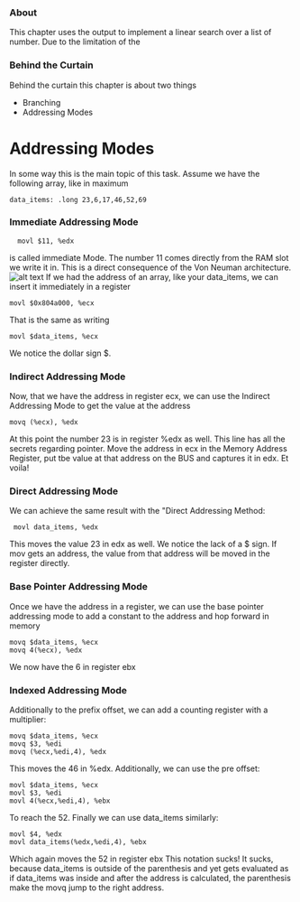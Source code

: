 ### About
This chapter uses the output to implement a linear search over a list of
number. Due to the limitation of the 


### Behind the Curtain
Behind the curtain this chapter is about two things
- Branching
- Addressing Modes

# Addressing Modes
In some way this is the main topic of this task.
Assume we have the following array, like in maximum
```
data_items: .long 23,6,17,46,52,69
```
### Immediate Addressing Mode
```
  movl $11, %edx
```
is called immediate Mode. The number 11 comes directly from the RAM slot we write it in. This is a direct consequence of the Von Neuman architecture. 
![alt text]("./Screenshots/Addressing32.png")
If we had the address of an array, like your data\_items, we can insert it immediately in a register
```
movl $0x804a000, %ecx
```
That is the same as writing
```
movl $data_items, %ecx
```
We notice the dollar sign $.
### Indirect Addressing Mode
Now, that we have the address in register ecx, we can
use the Indirect Addressing Mode to get the value at the address
```
movq (%ecx), %edx
```
At this point the number 23 is in register %edx as well. 
This line has all the secrets regarding pointer. Move the
address in ecx in the Memory Address Register, put
tbe value at that address on the BUS and captures it in edx.
Et voila!
### Direct Addressing Mode
We can achieve the same result with the "Direct Addressing Method:
```
 movl data_items, %edx
```
This moves the value 23 in edx as well. 
We notice the lack of a $ sign. If mov gets an address,
the value from that address will be moved in the register
directly.
### Base Pointer Addressing Mode
Once we have the address in a register, we can use the base
pointer addressing mode to add a constant to the address and
hop forward in memory
```
movq $data_items, %ecx
movq 4(%ecx), %edx
```
We now have the 6 in register ebx
### Indexed Addressing Mode
Additionally to the prefix offset, we can add a counting register with a multiplier:
```
movq $data_items, %ecx
movq $3, %edi
movq (%ecx,%edi,4), %edx
```
This moves the 46 in %edx. Additionally, we can use the pre offset:
```
movl $data_items, %ecx
movl $3, %edi
movl 4(%ecx,%edi,4), %ebx
```
To reach the 52. Finally we can use data\_items similarly:
```
movl $4, %edx
movl data_items(%edx,%edi,4), %ebx
```
Which again moves the 52 in register ebx
This notation sucks! It sucks, because data\_items is outside of the parenthesis and yet gets evaluated as if data\_items was inside and after the address is calculated, the parenthesis make the movq jump to the right address. 







